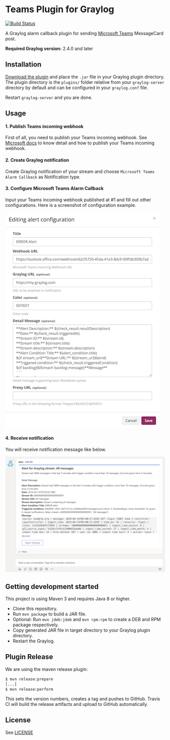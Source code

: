 # Teams Plugin for Graylog

[![Build Status](https://travis-ci.org/hidapple/graylog-plugin-teams.svg?branch=master)](https://travis-ci.org/hidapple/graylog-plugin-teams.svg?branch=master)


A Graylog alarm callback plugin for sending [Microsoft Teams](https://products.office.com/en-us/microsoft-teams/group-chat-software)
MessageCard post.

**Required Graylog version:** 2.4.0 and later

Installation
------------

[Download the plugin](https://github.com/hidapple/graylog-plugin-teams/releases)
and place the `.jar` file in your Graylog plugin directory. The plugin directory
is the `plugins/` folder relative from your `graylog-server` directory by default
and can be configured in your `graylog.conf` file.

Restart `graylog-server` and you are done.

Usage
-----

#### 1. Publish Teams incoming webhook
First of all, you need to publish your Teams incoming webhook. See [Microsoft docs](https://docs.microsoft.com/en-us/microsoftteams/platform/concepts/connectors/connectors-using)
to know detail and how to publish your Teams incoming webhook.

#### 2. Create Graylog notification
Create Graylog notification of your stream and choose `Microsoft Teams Alarm Callback` as Notification type.

#### 3. Configure Microsoft Teams Alarm Callback
Input your Teams incoming webhook published at #1 and fill out other configurations. Here is a screenshot of configuration example.

![Teams notification configuraiton](img/configuration.png)

#### 4. Receive notification
You will receive notification message like below.

![Teams notification message](img/message.png)

Getting development started
---------------------------

This project is using Maven 3 and requires Java 8 or higher.

* Clone this repository.
* Run `mvn package` to build a JAR file.
* Optional: Run `mvn jdeb:jdeb` and `mvn rpm:rpm` to create a DEB and RPM package respectively.
* Copy generated JAR file in target directory to your Graylog plugin directory.
* Restart the Graylog.

Plugin Release
--------------

We are using the maven release plugin:

```
$ mvn release:prepare
[...]
$ mvn release:perform
```

This sets the version numbers, creates a tag and pushes to GitHub. Travis CI will build the release artifacts and upload to GitHub automatically.

License
-------
See [LICENSE](https://github.com/hidapple/graylog-plugin-teams/blob/master/LICENSE)
